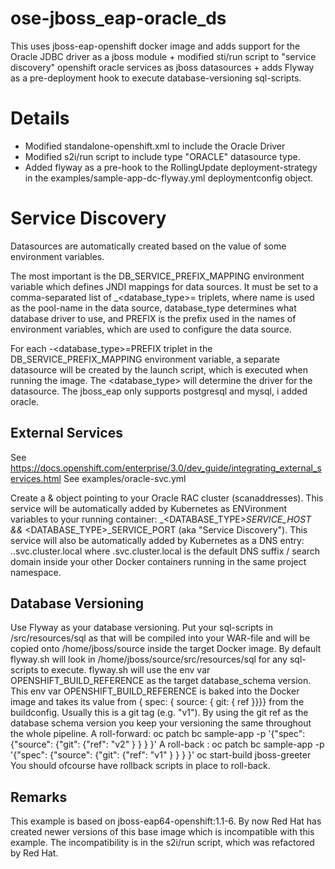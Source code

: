 # ose-jboss_eap-oracle_ds

This uses jboss-eap-openshift docker image and adds support for the Oracle JDBC driver as a jboss module + modified sti/run script to "service discovery" openshift oracle services as jboss datasources + adds Flyway as a pre-deployment hook to execute database-versioning sql-scripts.

# Details

- Modified standalone-openshift.xml to include the Oracle Driver
- Modified s2i/run script to include type "ORACLE" datasource type.
- Added flyway as a pre-hook to the RollingUpdate deployment-strategy in the examples/sample-app-dc-flyway.yml deploymentconfig object.


# Service Discovery

Datasources are automatically created based on the value of some environment variables.

The most important is the DB_SERVICE_PREFIX_MAPPING environment variable which defines JNDI mappings for data sources. It must be set to a comma-separated list of <name>_<database_type>=<PREFIX> triplets, where name is used as the pool-name in the data source, database_type determines what database driver to use, and PREFIX is the prefix used in the names of environment variables, which are used to configure the data source.

For each <name>-<database_type>=PREFIX triplet in the DB_SERVICE_PREFIX_MAPPING environment variable, a separate datasource will be created by the launch script, which is executed when running the image.
The <database_type> will determine the driver for the datasource. The jboss_eap only supports postgresql and mysql, i added oracle.


## External Services

See https://docs.openshift.com/enterprise/3.0/dev_guide/integrating_external_services.html
See examples/oracle-svc.yml

Create a <service> & <endpoints> object pointing to your Oracle RAC cluster (scanaddresses).
This service will be automatically added by Kubernetes as ENVironment variables to your running container: <NAME>_<DATABASE_TYPE>_SERVICE_HOST  && <NAME>_<DATABASE_TYPE>_SERVICE_PORT (aka "Service Discovery").
This service will also be automatically added by Kubernetes as a DNS entry: <NAME>.<PROJECT>.svc.cluster.local where <PROJECT>.svc.cluster.local is the default DNS suffix / search domain inside your other Docker containers running in the same project namespace.


## Database Versioning

Use Flyway as your database versioning.
Put your sql-scripts in /src/resources/sql as that will be compiled into your WAR-file and will be copied onto /home/jboss/source inside the target Docker image.
By default flyway.sh will look in /home/jboss/source/src/resources/sql for any sql-scripts to execute.
flyway.sh will use the env var OPENSHIFT_BUILD_REFERENCE as the target database_schema version.
This env var OPENSHIFT_BUILD_REFERENCE is baked into the Docker image and takes its value from { spec: { source: { git: { ref }}}} from the buildconfig. Usually this is a git tag (e.g. "v1").
By using the git ref as the database schema version you keep your versioning the same throughout the whole pipeline.
 A roll-forward: oc patch bc sample-app -p '{"spec": {"source": {"git": {"ref": "v2" } } } }'
 A roll-back   : oc patch bc sample-app -p '{"spec": {"source": {"git": {"ref": "v1" } } } }'
 oc start-build jboss-greeter
You should ofcourse have rollback scripts in place to roll-back.


## Remarks 
This example is based on jboss-eap64-openshift:1.1-6. By now Red Hat has created newer versions of this base image which is incompatible with this example.
The incompatibility is in the s2i/run script, which was refactored by Red Hat.

